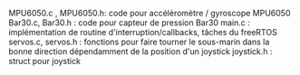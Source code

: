 MPU6050.c ,  MPU6050.h: code pour accéléromètre / gyroscope MPU6050
Bar30.c, Bar30.h      : code pour capteur de pression Bar30
main.c                : implémentation de routine d'interruption/callbacks, tâches du freeRTOS
servos.c, servos.h    : fonctions pour faire tourner le sous-marin dans la bonne direction dépendamment de la position d'un joystick
joystick.h            : struct pour joystick
